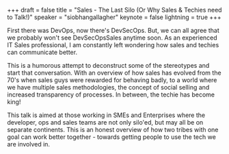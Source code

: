 +++
draft = false
title = "Sales - The Last Silo (Or Why Sales & Techies need to Talk!)"
speaker = "siobhangallagher"
keynote = false
lightning = true
+++

First there was DevOps, now there's DevSecOps. But, we can all agree that we probably won't see DevSecOpsSales anytime soon. As an experienced IT Sales professional, I am constantly left wondering how sales and techies can communicate better.

This is a humorous attempt to deconstruct some of the stereotypes and start that conversation. With an overview of how sales has evolved from the 70's when sales guys were rewarded for behaving badly, to a world where we have multiple sales methodologies, the concept of social selling and increased transparency of processes. In between, the techie has become king!

This talk is aimed at those working in SMEs and Enterprises where the developer, ops and sales teams are not only silo'ed, but may all be on separate continents. This is an honest overview of how two tribes with one goal can work better together - towards getting people to use the tech we are involved in.